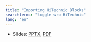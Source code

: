 ```yaml
---
title: "Importing HiTechnic Blocks"
searchterms: "toggle wro HiTechnic"
lang: "en"
---
```

 <ul>
 <li class="ng-binding">Slides:
 <a href="translations/en-us/wro/ImportingHiTechnicBlocks.pptx">PPTX</a>,
 <a href="translations/en-us/wro/ImportingHiTechnicBlocks.pdf">PDF</a>
 </li>
 </ul>
